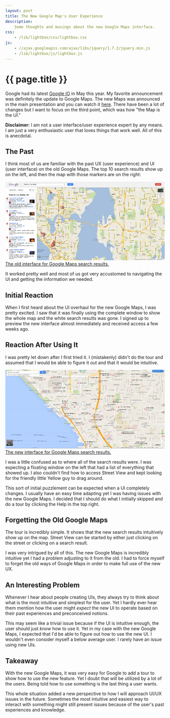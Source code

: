 ```yaml
---
layout: post
title: The New Google Map's User Experience
description:
    Some thoughts and musings about the new Google Maps interface.
css:
    - /lib/lightbox/css/lightbox.css
js:
    - //ajax.googleapis.com/ajax/libs/jquery/1.7.2/jquery.min.js
    - /lib/lightbox/js/lightbox.js
---
```


{{ page.title }}
================

Google had its latest [Google IO][io2013] in May this year. My favorite
announcement was definitely the update to Google Maps. The new Maps was
announced in the main presentation and you can watch it [here][video]. There
have been a lot of changes but I want to focus on the third point, which was how
"the Map is the UI."

**Disclaimer:** I am not a user interface/user experience expert by any means. I
am just a very enthusiastic user that loves things that work well. All of this
is anecdotal.

## The Past

I think most of us are familiar with the past UX (user experience) and UI (user
interface) on the old Google Maps. The top 10 search results show up on the
left, and then the map with those markers are on the right:

<div class="gallery medium">
    <a href="/img/maps/old-google-maps-search.png" rel="lightbox[maps1]" title="The old interface for Google Maps search results.">
        <img src="/img/maps/old-google-maps-search.png" width="620">
        <span>The old interface for Google Maps search results.</span>
    </a>
</div>

It worked pretty well and most of us got very accustomed to navigating the UI
and getting the information we needed.

## Initial Reaction

When I first heard about the UI overhaul for the new Google Maps, I was pretty
excited. I saw that it was finally using the complete window to show the whole
map and the white search results was gone. I signed up to preview the new
interface almost immediately and received access a few weeks ago.

## Reaction After Using It

I was pretty let down after I first tried it. I (mistakenly) didn't do the tour
and assumed that I would be able to figure it out and that it would be
intuitive.

<div class="gallery medium">
    <a href="/img/maps/new-google-maps-search.png" rel="lightbox[maps2]" title="The new interface for Google Maps search results.">
        <img src="/img/maps/new-google-maps-search.png" width="620">
        <span>The new interface for Google Maps search results.</span>
    </a>
</div>

I was a little confused as to where all of the search results were. I was
expecting a floating window on the left that had a list of everything that
showed up. I also couldn't find how to access Street View and kept looking for
the friendly little Yellow guy to drag around.

This sort of initial puzzlement can be expected when a UI completely changes. I
usually have an easy time adapting yet I was having issues with the new Google
Maps. I decided that I should do what I initially skipped and do a tour by
clicking the Help in the top right.

## Forgetting the Old Google Maps

The tour is incredibly simple. It shows that the new search results intuitively
show up on the map. Street View can be started by either just clicking on the
street or clicking on a search result.

I was very intrigued by all of this. The new Google Maps is incredibly intuitive
yet I had a problem adjusting to it from the old. I had to force myself to
forget the old ways of Google Maps in order to make full use of the new UX.

## An Interesting Problem

Whenever I hear about people creating UIs, they always try to think about what
is the most intuitive and simplest for the user. Yet I hardly ever hear them
mention how the user might *expect* the new UI to operate based on their past
experiences and preconceived notions.

This may seem like a trivial issue because if the UI is intuitive enough, the
user should just *know* how to use it. Yet in my case with the new Google Maps,
I expected that I'd be able to figure out how to use the new UI. I wouldn't even
consider myself a below average user. I rarely have an issue using new UIs.

## Takeaway

With the new Google Maps, it was very easy for Google to add a tour to show how
to use the new feature. Yet I doubt that will be utilized by a lot of the users.
Being told how to use something is the last thing a user wants.

This whole situation added a new perspective to how I will approach UI/UX issues
in the future. Sometimes the most intuitive and easiest way to interact with
something might still present issues because of the user's past experiences and
knowledge.

[io2013]: https://developers.google.com/events/io/
[video]: http://www.youtube.com/watch?v=9pmPa_KxsAM&t=2h25m50s
